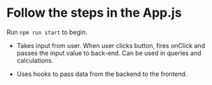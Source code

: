 # Follow the steps in the App.js 

Run `npm run start` to begin.

- Takes input from user. When user clicks button, fires onClick and passes the input value to back-end. Can be used in queries and calculations.

- Uses hooks to pass data from the backend to the frontend.